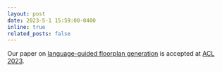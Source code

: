 ```yaml
---
layout: post
date: 2023-5-1 15:59:00-0400
inline: true
related_posts: false
---
```


Our paper on <a href="https://aclanthology.org/2023.acl-long.820.pdf">language-guided floorplan generation</a> is accepted at <a href="https://2023.aclweb.org">ACL 2023</a>.
